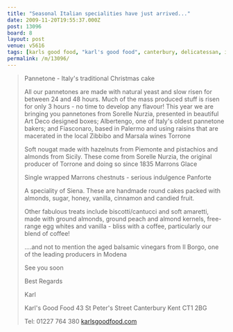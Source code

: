 ```yaml
---
title: "Seasonal Italian specialities have just arrived..."
date: 2009-11-20T19:55:37.000Z
post: 13096
board: 8
layout: post
venue: v5616
tags: [karls good food, "karl's good food", canterbury, delicatessan, italian, italy]
permalink: /m/13096/
---
```

<blockquote>Pannetone - Italy's traditional Christmas cake

All our pannetones are made with natural yeast and slow risen for between 24 and 48 hours. Much of the mass produced stuff is risen for only 3 hours - no time to develop any flavour! This year we are bringing you pannetones from Sorelle Nurzia, presented in beautiful Art Deco designed boxes; Albertengo, one of Italy's oldest pannetone bakers; and Fiasconaro, based in Palermo and using raisins that are macerated in the local Zibbibo and Marsala wines
Torrone

Soft nougat made with hazelnuts from Piemonte and pistachios and almonds from Sicily. These come from Sorelle Nurzia, the original producer of Torrone and doing so since 1835
Marrons Glace

Single wrapped Marrons chestnuts - serious indulgence
Panforte

A speciality of Siena. These are handmade round cakes packed with almonds, sugar, honey, vanilla, cinnamon and candied fruit.

Other fabulous treats include biscotti/cantucci and soft amaretti, made with ground almonds, ground peach and almond kernels, free-range egg whites and vanilla - bliss with a coffee, particularly our blend of coffee!

....and not to mention the aged balsamic vinegars from Il Borgo, one of the leading producers in Modena

See you soon

 
Best Regards

Karl

Karl's Good Food
43 St Peter's Street
Canterbury
Kent
CT1 2BG

Tel: 01227 764 380
<a href="http://www.karlsgoodfood.com">karlsgoodfood.com</a></blockquote>
